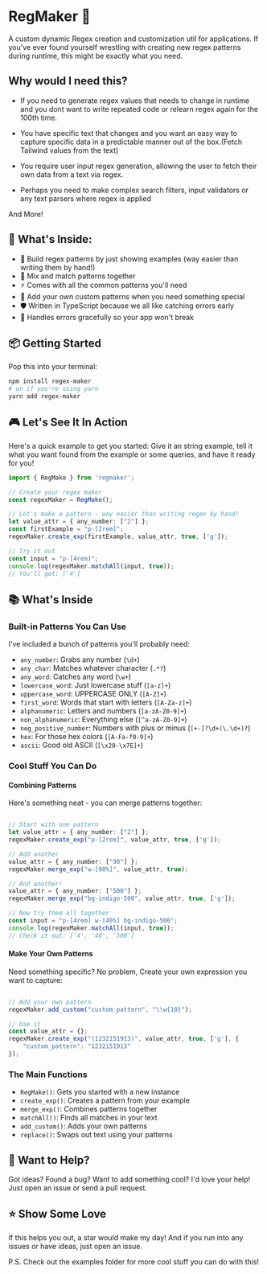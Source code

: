 # RegMaker 🎯
A custom dynamic Regex creation and customization util for applications.
If you've ever found yourself wrestling with creating new regex patterns during runtime, this might be exactly what you need.


## Why would I need this?
- If you need to generate regex values that needs to change in runtime and you dont want to write repeated code or relearn regex again for the 100th time.

- You have specific text that changes and you want an easy way to capture specific data in a predictable manner out of the box.(Fetch Tailwind values from the text)

- You require user input regex generation, allowing the user to fetch their own data from a text via regex.

- Perhaps you need to make complex search filters, input validators or any text parsers where regex is applied

And More!


## 🚀 What's Inside:
- 📝 Build regex patterns by just showing examples (way easier than writing them by hand!)
- 🔄 Mix and match patterns together
- ⚡ Comes with all the common patterns you'll need
- 🎨 Add your own custom patterns when you need something special
- 🛡️ Written in TypeScript because we all like catching errors early
- 💪 Handles errors gracefully so your app won't break

## 📦 Getting Started

Pop this into your terminal:

```bash
npm install regex-maker
# or if you're using yarn
yarn add regex-maker
```

## 🎮 Let's See It In Action

Here's a quick example to get you started:
Give it an string example, tell it what you want found from the example or some queries, and have it ready for you!

```typescript
import { RegMake } from 'regmaker';

// Create your regex maker
const regexMaker = RegMake();

// Let's make a pattern - way easier than writing regex by hand!
let value_attr = { any_number: ["2"] };
const firstExample = "p-[2rem]";
regexMaker.create_exp(firstExample, value_attr, true, ['g']);

// Try it out
const input = "p-[4rem]";
console.log(regexMaker.matchAll(input, true));
// You'll get: ['4']
```

## 📚 What's Inside

### Built-in Patterns You Can Use

I've included a bunch of patterns you'll probably need:

- `any_number`: Grabs any number (`\d+`)
- `any_char`: Matches whatever character (`.*?`)
- `any_word`: Catches any word (`\w+`)
- `lowercase_word`: Just lowercase stuff (`[a-z]+`)
- `uppercase_word`: UPPERCASE ONLY (`[A-Z]+`)
- `first_word`: Words that start with letters (`[A-Za-z]+`)
- `alphanumeric`: Letters and numbers (`[a-zA-Z0-9]+`)
- `non_alphanumeric`: Everything else (`[^a-zA-Z0-9]+`)
- `neg_positive_number`: Numbers with plus or minus (`[+-]?\d+(\.\d+)?`)
- `hex`: For those hex colors (`[A-Fa-f0-9]+`)
- `ascii`: Good old ASCII (`[\x20-\x7E]+`)

### Cool Stuff You Can Do

#### Combining Patterns

Here's something neat - you can merge patterns together:

```typescript

// Start with one pattern
let value_attr = { any_number: ["2"] };
regexMaker.create_exp("p-[2rem]", value_attr, true, ['g']);

// Add another
value_attr = { any_number: ["90"] };
regexMaker.merge_exp("w-[90%]", value_attr, true);

// And another!
value_attr = { any_number: ["500"] };
regexMaker.merge_exp("bg-indigo-500", value_attr, true, ['g']);

// Now try them all together
const input = "p-[4rem] w-[40%] bg-indigo-500";
console.log(regexMaker.matchAll(input, true));
// Check it out: ['4', '40', '500']
```

#### Make Your Own Patterns

Need something specific? No problem, Create your own expression you want to capture:

```typescript

// Add your own pattern
regexMaker.add_custom("custom_pattern", "\\w{10}");

// Use it
const value_attr = {};
regexMaker.create_exp("(1232151913)", value_attr, true, ['g'], {
    "custom_pattern": "1232151913"
});
```

### The Main Functions

- `RegMake()`: Gets you started with a new instance
- `create_exp()`: Creates a pattern from your example
- `merge_exp()`: Combines patterns together
- `matchAll()`: Finds all matches in your text
- `add_custom()`: Adds your own patterns
- `replace()`: Swaps out text using your patterns

## 🤝 Want to Help?

Got ideas? Found a bug? Want to add something cool? I'd love your help! Just open an issue or send a pull request.

## ⭐ Show Some Love

If this helps you out, a star would make my day! And if you run into any issues or have ideas, just open an issue.



P.S. Check out the examples folder for more cool stuff you can do with this!

